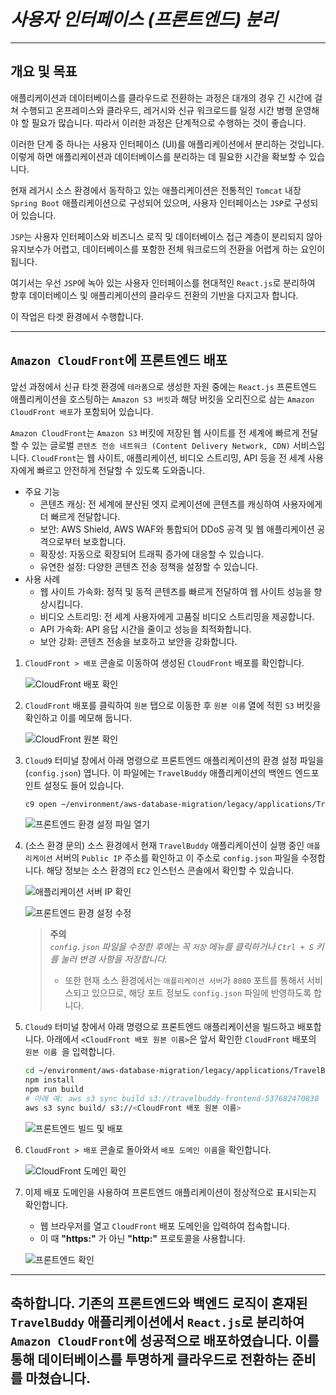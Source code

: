 # ***사용자 인터페이스 (프론트엔드) 분리***

---

## **개요 및 목표**

애플리케이션과 데이터베이스를 클라우드로 전환하는 과정은 대개의 경우 긴 시간에 걸쳐 수행되고 온프레미스와 클라우드, 레거시와 신규 워크로드를 일정 시간 병행 운영해야 할 필요가 많습니다. 따라서 이러한 과정은 단계적으로 수행하는 것이 좋습니다.

이러한 단계 중 하나는 사용자 인터페이스 (UI)를 애플리케이션에서 분리하는 것입니다. 이렇게 하면 애플리케이션과 데이터베이스를 분리하는 데 필요한 시간을 확보할 수 있습니다.

현재 레거시 소스 환경에서 동작하고 있는 애플리케이션은 전통적인 ```Tomcat``` 내장 ```Spring Boot``` 애플리케이션으로 구성되어 있으며, 사용자 인터페이스는 ```JSP```로 구성되어 있습니다.

```JSP```는 사용자 인터페이스와 비즈니스 로직 및 데이터베이스 접근 계층이 분리되지 않아 유지보수가 어렵고, 데이터베이스를 포함한 전체 워크로드의 전환을 어렵게 하는 요인이 됩니다.

여기서는 우선 ```JSP```에 녹아 있는 사용자 인터페이스를 현대적인 ```React.js```로 분리하여 향후 데이터베이스 및 애플리케이션의 클라우드 전환의 기반을 다지고자 합니다.

이 작업은 타겟 환경에서 수행합니다.

---

## ```Amazon CloudFront```에 프론트엔드 배포

앞선 과정에서 신규 타겟 환경에 ```테라폼```으로 생성한 자원 중에는 ```React.js``` 프론트엔드 애플리케이션을 호스팅하는 ```Amazon S3 버킷```과 해당 버킷을 오리진으로 삼는 ```Amazon CloudFront 배포```가 포함되어 있습니다.

```Amazon CloudFront```는 ```Amazon S3``` 버킷에 저장된 웹 사이트를 전 세계에 빠르게 전달할 수 있는 글로벌 ```콘텐츠 전송 네트워크 (Content Delivery Network, CDN)``` 서비스입니다. ```CloudFront```는 웹 사이트, 애플리케이션, 비디오 스트리밍, API 등을 전 세계 사용자에게 빠르고 안전하게 전달할 수 있도록 도와줍니다.

* 주요 기능
  * 콘텐츠 캐싱: 전 세계에 분산된 엣지 로케이션에 콘텐츠를 캐싱하여 사용자에게 더 빠르게 전달합니다.
  * 보안: AWS Shield, AWS WAF와 통합되어 DDoS 공격 및 웹 애플리케이션 공격으로부터 보호합니다.
  * 확장성: 자동으로 확장되어 트래픽 증가에 대응할 수 있습니다.
  * 유연한 설정: 다양한 콘텐츠 전송 정책을 설정할 수 있습니다.
* 사용 사례
  * 웹 사이트 가속화: 정적 및 동적 콘텐츠를 빠르게 전달하여 웹 사이트 성능을 향상시킵니다.
  * 비디오 스트리밍: 전 세계 사용자에게 고품질 비디오 스트리밍을 제공합니다.
  * API 가속화: API 응답 시간을 줄이고 성능을 최적화합니다.
  * 보안 강화: 콘텐츠 전송을 보호하고 보안을 강화합니다.

1. ```CloudFront > 배포``` 콘솔로 이동하여 생성된 ```CloudFront``` 배포를 확인합니다.

    ![CloudFront 배포 확인](../../images/cloudfront-distribution.png)

2. ```CloudFront``` 배포를 클릭하여 ```원본``` 탭으로 이동한 후 ```원본 이름``` 열에 적힌 ```S3``` 버킷을 확인하고 이를 메모해 둡니다.

    ![CloudFront 원본 확인](../../images/cloudfront-origin.png)

3. ```Cloud9``` 터미널 창에서 아래 명령으로 프론트엔드 애플리케이션의 환경 설정 파일을 (```config.json```) 엽니다. 이 파일에는 ```TravelBuddy``` 애플리케이션의 백엔드 엔드포인트 설정도 들어 있습니다.

    ```bash
    c9 open ~/environment/aws-database-migration/legacy/applications/TravelBuddy/ui/src/config.json
    ```

    ![프론트엔드 환경 설정 파일 열기](../../images/frontend-config-open.png)

4. (소스 환경 문의) 소스 환경에서 현재 ```TravelBuddy``` 애플리케이션이 실행 중인 ```애플리케이션``` 서버의 ```Public IP``` 주소를 확인하고 이 주소로 ```config.json``` 파일을 수정합니다. 해당 정보는 소스 환경의 ```EC2``` 인스턴스 콘솔에서 확인할 수 있습니다.

    ![애플리케이션 서버 IP 확인](../../images/source-application-server-ip.png)

    ![프론트엔드 환경 설정 수정](../../images/frontend-config-edit.png)

    > **주의**<br>
    > *```config.json``` 파일을 수정한 후에는 꼭 ```저장``` 메뉴를 클릭하거나 ```Ctrl + S``` 키를 눌러 변경 사항을 저장합니다.*
    > * 또한 현재 소스 환경에서는 ```애플리케이션 서버```가 ```8080``` 포트를 통해서 서비스되고 있으므로, 해당 포트 정보도 ```config.json``` 파일에 반영하도록 합니다. 

5. ```Cloud9``` 터미널 창에서 아래 명령으로 프론트엔드 애플리케이션을 빌드하고 배포합니다. 아래에서 ```<CloudFront 배포 원본 이름>```은 앞서 확인한 ```CloudFront``` 배포의 ```원본 이름 ```을 입력합니다.

    ```bash
    cd ~/environment/aws-database-migration/legacy/applications/TravelBuddy/ui
    npm install
    npm run build
    # 아래 예: aws s3 sync build s3://travelbuddy-frontend-537682470830
    aws s3 sync build/ s3://<CloudFront 배포 원본 이름>
    ```

    ![프론트엔드 빌드 및 배포](../../images/frontend-build-deploy.png)

6. ```CloudFront > 배포``` 콘솔로 돌아와서 ```배포 도메인 이름```을 확인합니다.

    ![CloudFront 도메인 확인](../../images/cloudfront-domain.png)

7. 이제 배포 도메인을 사용하여 프론트엔드 애플리케이션이 정상적으로 표시되는지 확인합니다.
    * 웹 브라우저를 열고 ```CloudFront``` 배포 도메인을 입력하여 접속합니다.
    * 이 때 **"https:"** 가 아닌 **"http:"** 프로토콜을 사용합니다.

    ![프론트엔드 확인](../../images/frontend-verify.png)

---

## 축하합니다. 기존의 프론트엔드와 백엔드 로직이 혼재된 ```TravelBuddy``` 애플리케이션에서 ```React.js```로 분리하여 ```Amazon CloudFront```에 성공적으로 배포하였습니다. 이를 통해 데이터베이스를 투명하게 클라우드로 전환하는 준비를 마쳤습니다.
